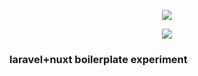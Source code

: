 <p align="center"><img src="https://laravel.com/assets/img/components/logo-laravel.svg"></p>
<p align="center"><img align="center" src="http://imgur.com/V4LtoII.png"/></p>

### laravel+nuxt boilerplate experiment


